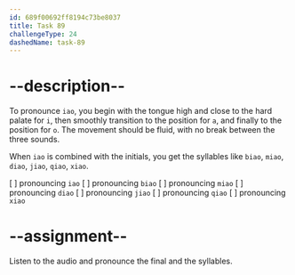 ```yaml
---
id: 689f00692ff8194c73be8037
title: Task 89
challengeType: 24
dashedName: task-89
---
```


<!--SPEAKING-->

<!-- (Audio) A: iao, biao, miao, diao, jiao, qiao, xiao -->

# --description--

To pronounce `iao`, you begin with the tongue high and close to the hard palate for `i`, then smoothly transition to the position for `a`, and finally to the position for `o`. The movement should be fluid, with no break between the three sounds.

When `iao` is combined with the initials, you get the syllables like `biao`, `miao`, `diao`, `jiao`, `qiao`, `xiao`.

[ ] pronouncing `iao`
[ ] pronouncing `biao`
[ ] pronouncing `miao`
[ ] pronouncing `diao`
[ ] pronouncing `jiao`
[ ] pronouncing `qiao`
[ ] pronouncing `xiao`

# --assignment--

Listen to the audio and pronounce the final and the syllables.
